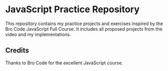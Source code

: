 # JavaScript Practice Repository

This repository contains my practice projects and exercises inspired by the Bro Code JavaScript Full Course. It includes all proposed projects from the video and my implementations.

## Credits

Thanks to Bro Code for the excellent JavaScript course.

